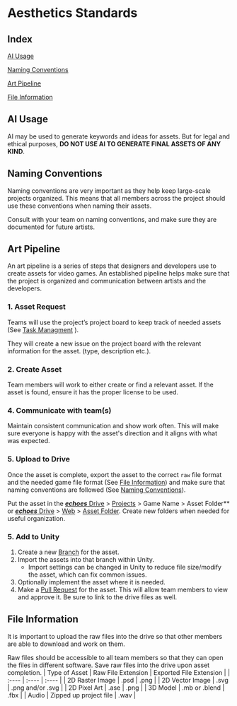 # **Aesthetics Standards**

## Index 
[AI Usage](#ai-usage)  

[Naming Conventions](#naming-conventions)  

[Art Pipeline](#art-pipeline)  

[File Information](#file-information)


## AI Usage

AI may be used to generate keywords and ideas for assets. But for legal and ethical purposes, **DO NOT USE AI TO GENERATE FINAL ASSETS OF ANY KIND**.

## Naming Conventions 

Naming conventions are very important as they help keep large-scale projects organized. This means that all members across the project should use these conventions when naming their assets.

Consult with your team on naming conventions, and make sure they are documented for future artists.

## Art Pipeline 

An art pipeline is a series of steps that designers and developers use to create assets for video games. An established pipeline helps make sure that the project is organized and communication between artists and the developers. 

### 1. **Asset Request**

Teams will use the project’s project board to keep track of needed assets (See [Task Managment](https://github.com/rit-vip-echoes/.github/blob/main/profile/taskMgmt.md) ).  
		
They will create a new issue on the project board with the relevant information for the asset. (type, description etc.). 

### 2. **Create Asset**

Team members will work to either create or find a relevant asset. If the asset is found, ensure it has the proper license to be used. 

### 4. **Communicate with team(s)**

Maintain consistent communication and show work often. This will make sure everyone is happy with the asset's direction and it aligns with what was expected. 

### 5. **Upload to Drive**

Once the asset is complete, export the asset to the correct  `raw` file format and the needed game file format (See [File Information](#file-information)) and make sure that naming conventions are followed (See [Naming Conventions](#naming-conventions)). 

Put the asset in the [***echoes*** Drive](https://drive.google.com/drive/u/2/folders/0AKJkHG-T_wmXUk9PVA) \> [Projects](https://drive.google.com/drive/u/2/folders/1H5WF9GUf0kaibstQ_3ajsFBKM58-z2UL) \> Game Name \> Asset Folder** or [***echoes*** Drive](https://drive.google.com/drive/u/2/folders/0AKJkHG-T_wmXUk9PVA) \> [Web](https://drive.google.com/drive/u/2/folders/1gLqBg006DrH1qzYRXExL-H6Euv_ABFWK) \> [Asset Folder](https://drive.google.com/drive/u/2/folders/1aPbyyMSdQ1nuobCzdfbmlN9BGyI3s41F). 
Create new folders when needed for useful organization.
	

### 5. **Add to Unity** 
1. Create a new [Branch](https://github.com/rit-vip-echoes/.github/blob/main/profile/branches.md) for the asset.
2. Import the assets into that branch within Unity. 
	 -  Import settings can be changed in Unity to reduce file size/modify the asset, which can fix common issues. 
3. Optionally implement the asset where it is needed. 
5. Make a [Pull Request](https://github.com/rit-vip-echoes/.github/blob/main/profile/pullRequests.md) for the asset.
      This will allow team members to view and approve it. Be sure to link to the drive files as well. 

## File Information 

It is important to upload the raw files into the drive so that other members are able to download and work on them.

 Raw files should be accessible to all team members so that they can open the files in different software. Save raw files into the drive upon asset completion.
| Type of Asset | Raw File Extension | Exported File Extension |
| :---- | :---- | :---- |
| 2D Raster Image | .psd | .png |
| 2D Vector Image | .svg | .png and/or .svg |
| 2D Pixel Art | .ase | .png |
| 3D Model | .mb or .blend | .fbx |
| Audio | Zipped up project file | .wav |
